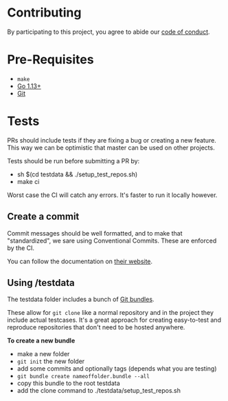 # Contributing

By participating to this project, you agree to abide our [code of conduct](/CODE_OF_CONDUCT.md).

# Pre-Requisites

- `make`
- [Go 1.13+](https://golang.org/doc/install)
- [Git](https://git-scm.com/)

# Tests

PRs should include tests if they are fixing a bug or creating a new feature. This way we can be optimistic that master can be used on other projects.

Tests should be run before submitting a PR by:

- sh \$(cd testdata && ./setup_test_repos.sh)
- make ci

Worst case the CI will catch any errors. It's faster to run it locally however.

## Create a commit

Commit messages should be well formatted, and to make that "standardized", we sare using Conventional Commits. These are enforced by the CI.

You can follow the documentation on
[their website](https://www.conventionalcommits.org).

## Using /testdata

The testdata folder includes a bunch of [Git bundles](https://git-scm.com/docs/git-bundle).

These allow for `git clone` like a normal repository and in the project they include actual testcases. It's a great approach for creating easy-to-test and reproduce repositories that don't need to be hosted anywhere.

**To create a new bundle**

- make a new folder
- `git init` the new folder
- add some commits and optionally tags (depends what you are testing)
- `git bundle create nameoffolder.bundle --all`
- copy this bundle to the root testdata
- add the clone command to ./testdata/setup_test_repos.sh
